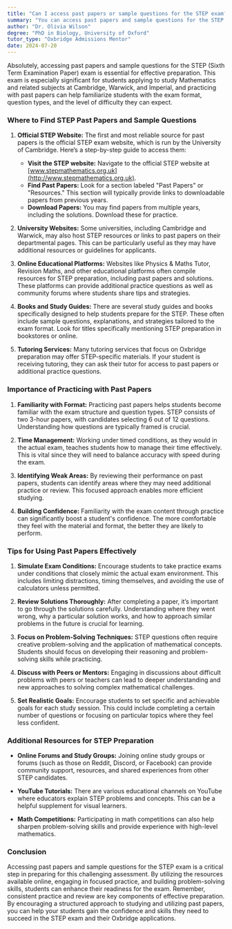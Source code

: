 ```yaml
---
title: "Can I access past papers or sample questions for the STEP exam?"
summary: "You can access past papers and sample questions for the STEP exam on the official STEP website, crucial for effective exam preparation."
author: "Dr. Olivia Wilson"
degree: "PhD in Biology, University of Oxford"
tutor_type: "Oxbridge Admissions Mentor"
date: 2024-07-20
---
```


Absolutely, accessing past papers and sample questions for the STEP (Sixth Term Examination Paper) exam is essential for effective preparation. This exam is especially significant for students applying to study Mathematics and related subjects at Cambridge, Warwick, and Imperial, and practicing with past papers can help familiarize students with the exam format, question types, and the level of difficulty they can expect.

### Where to Find STEP Past Papers and Sample Questions

1. **Official STEP Website:**
   The first and most reliable source for past papers is the official STEP exam website, which is run by the University of Cambridge. Here’s a step-by-step guide to access them:

   - **Visit the STEP website:** Navigate to the official STEP website at [www.stepmathematics.org.uk](http://www.stepmathematics.org.uk).
   - **Find Past Papers:** Look for a section labeled "Past Papers" or "Resources." This section will typically provide links to downloadable papers from previous years.
   - **Download Papers:** You may find papers from multiple years, including the solutions. Download these for practice.

2. **University Websites:**
   Some universities, including Cambridge and Warwick, may also host STEP resources or links to past papers on their departmental pages. This can be particularly useful as they may have additional resources or guidelines for applicants.

3. **Online Educational Platforms:**
   Websites like Physics & Maths Tutor, Revision Maths, and other educational platforms often compile resources for STEP preparation, including past papers and solutions. These platforms can provide additional practice questions as well as community forums where students share tips and strategies.

4. **Books and Study Guides:**
   There are several study guides and books specifically designed to help students prepare for the STEP. These often include sample questions, explanations, and strategies tailored to the exam format. Look for titles specifically mentioning STEP preparation in bookstores or online.

5. **Tutoring Services:**
   Many tutoring services that focus on Oxbridge preparation may offer STEP-specific materials. If your student is receiving tutoring, they can ask their tutor for access to past papers or additional practice questions.

### Importance of Practicing with Past Papers

1. **Familiarity with Format:**
   Practicing past papers helps students become familiar with the exam structure and question types. STEP consists of two 3-hour papers, with candidates selecting 6 out of 12 questions. Understanding how questions are typically framed is crucial.

2. **Time Management:**
   Working under timed conditions, as they would in the actual exam, teaches students how to manage their time effectively. This is vital since they will need to balance accuracy with speed during the exam.

3. **Identifying Weak Areas:**
   By reviewing their performance on past papers, students can identify areas where they may need additional practice or review. This focused approach enables more efficient studying.

4. **Building Confidence:**
   Familiarity with the exam content through practice can significantly boost a student's confidence. The more comfortable they feel with the material and format, the better they are likely to perform.

### Tips for Using Past Papers Effectively

1. **Simulate Exam Conditions:**
   Encourage students to take practice exams under conditions that closely mimic the actual exam environment. This includes limiting distractions, timing themselves, and avoiding the use of calculators unless permitted.

2. **Review Solutions Thoroughly:**
   After completing a paper, it’s important to go through the solutions carefully. Understanding where they went wrong, why a particular solution works, and how to approach similar problems in the future is crucial for learning.

3. **Focus on Problem-Solving Techniques:**
   STEP questions often require creative problem-solving and the application of mathematical concepts. Students should focus on developing their reasoning and problem-solving skills while practicing.

4. **Discuss with Peers or Mentors:**
   Engaging in discussions about difficult problems with peers or teachers can lead to deeper understanding and new approaches to solving complex mathematical challenges.

5. **Set Realistic Goals:**
   Encourage students to set specific and achievable goals for each study session. This could include completing a certain number of questions or focusing on particular topics where they feel less confident.

### Additional Resources for STEP Preparation

- **Online Forums and Study Groups:** Joining online study groups or forums (such as those on Reddit, Discord, or Facebook) can provide community support, resources, and shared experiences from other STEP candidates.
  
- **YouTube Tutorials:** There are various educational channels on YouTube where educators explain STEP problems and concepts. This can be a helpful supplement for visual learners.

- **Math Competitions:** Participating in math competitions can also help sharpen problem-solving skills and provide experience with high-level mathematics.

### Conclusion

Accessing past papers and sample questions for the STEP exam is a critical step in preparing for this challenging assessment. By utilizing the resources available online, engaging in focused practice, and building problem-solving skills, students can enhance their readiness for the exam. Remember, consistent practice and review are key components of effective preparation. By encouraging a structured approach to studying and utilizing past papers, you can help your students gain the confidence and skills they need to succeed in the STEP exam and their Oxbridge applications.
    